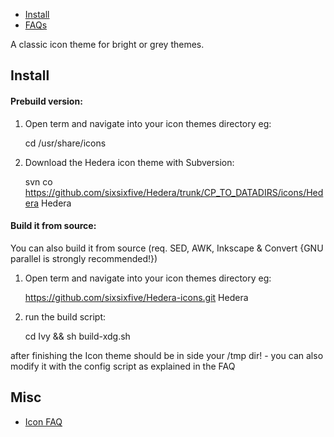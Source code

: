 * [Install](#install)
* [FAQs](#see-also)

A classic icon theme for bright or grey themes.

## Install

#### Prebuild version:

1) Open term and navigate into your icon themes directory eg:

    cd /usr/share/icons

2) Download the Hedera icon theme with Subversion:

    svn co https://github.com/sixsixfive/Hedera/trunk/CP_TO_DATADIRS/icons/Hedera Hedera

#### Build it from source:

You can also build it from source (req. SED, AWK, Inkscape & Convert {GNU parallel is strongly recommended!})

1) Open term and navigate into your icon themes directory eg:

    https://github.com/sixsixfive/Hedera-icons.git Hedera

2) run the build script:

    cd Ivy && sh build-xdg.sh

after finishing the Icon theme should be in side your /tmp dir! - you can also modify it with the config script as explained in the FAQ

## Misc

* [Icon FAQ](https://github.com/sixsixfive/Hedera-icons/tree/master/faq.md)
